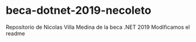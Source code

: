 # beca-dotnet-2019-necoleto
Repositorio de Nicolas Villa Medina de la beca .NET 2019
Modificamos el readme